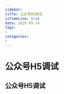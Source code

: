 ```yaml
---
sidebar:
title: 公众号H5调试
isTimeLine: true
date: 2020-09-14
tags:
-
categories:
- 
---
```

# 公众号H5调试

## 公众号H5调试
